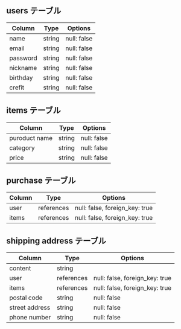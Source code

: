 
## users テーブル

| Column   | Type   | Options     |
| -------- | ------ | ----------- |
| name     | string | null: false |
| email    | string | null: false |
| password | string | null: false |
| nickname   | string | null: false |
| birthday   | string | null: false |
| crefit   | string | null: false |



## items テーブル

| Column | Type   | Options     |
| ------ | ------ | ----------- |
| puroduct name   | string | null: false |
| category  | string | null: false |
| price  | string | null: false |


## purchase テーブル

| Column | Type       | Options                        |
| ------ | ---------- | ------------------------------ |
| user   | references | null: false, foreign_key: true |
| items   | references | null: false, foreign_key: true |

## shipping address テーブル

| Column  | Type       | Options                        |
| ------- | ---------- | ------------------------------ |
| content | string     |                                |
| user    | references | null: false, foreign_key: true |
| items    | references | null: false, foreign_key: true |
| postal code   | string | null: false |
| street address  | string | null: false |
| phone number  | string | null: false |


